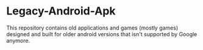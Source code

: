 # Legacy-Android-Apk
This repository contains old applications and games (mostly games) designed and built for older android versions that isn't supported by Google anymore.
